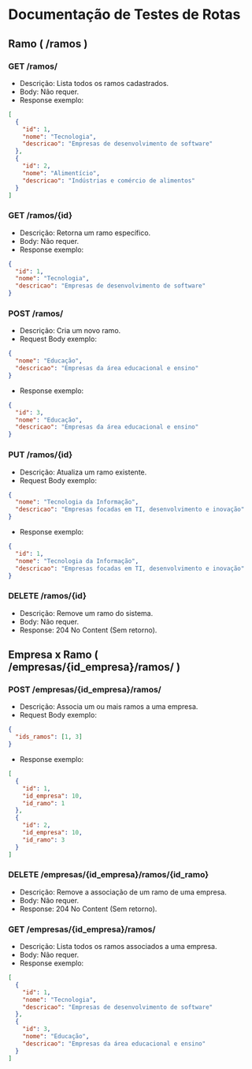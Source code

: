 # Documentação de Testes de Rotas

## Ramo ( /ramos )
### GET /ramos/
- Descrição: Lista todos os ramos cadastrados.
- Body: Não requer.
- Response exemplo:

```json
[
  {
    "id": 1,
    "nome": "Tecnologia",
    "descricao": "Empresas de desenvolvimento de software"
  },
  {
    "id": 2,
    "nome": "Alimentício",
    "descricao": "Indústrias e comércio de alimentos"
  }
]
```


### GET /ramos/{id}
- Descrição: Retorna um ramo específico.
- Body: Não requer.
- Response exemplo:

```json
{
  "id": 1,
  "nome": "Tecnologia",
  "descricao": "Empresas de desenvolvimento de software"
}
```

### POST /ramos/
- Descrição: Cria um novo ramo.
- Request Body exemplo:

```json
{
  "nome": "Educação",
  "descricao": "Empresas da área educacional e ensino"
}
```
- Response exemplo:

```json
{
  "id": 3,
  "nome": "Educação",
  "descricao": "Empresas da área educacional e ensino"
}
```

### PUT /ramos/{id}
- Descrição: Atualiza um ramo existente.
- Request Body exemplo:

```json
{
  "nome": "Tecnologia da Informação",
  "descricao": "Empresas focadas em TI, desenvolvimento e inovação"
}
```

- Response exemplo:
```json
{
  "id": 1,
  "nome": "Tecnologia da Informação",
  "descricao": "Empresas focadas em TI, desenvolvimento e inovação"
}
```

### DELETE /ramos/{id}
- Descrição: Remove um ramo do sistema.
- Body: Não requer.
- Response: 204 No Content (Sem retorno).

## Empresa x Ramo ( /empresas/{id_empresa}/ramos/ )

### POST /empresas/{id_empresa}/ramos/
- Descrição: Associa um ou mais ramos a uma empresa.
- Request Body exemplo:

```json
{
  "ids_ramos": [1, 3]
}
```
- Response exemplo:

```json
[
  {
    "id": 1,
    "id_empresa": 10,
    "id_ramo": 1
  },
  {
    "id": 2,
    "id_empresa": 10,
    "id_ramo": 3
  }
]
```

### DELETE /empresas/{id_empresa}/ramos/{id_ramo}
- Descrição: Remove a associação de um ramo de uma empresa.
- Body: Não requer.
- Response: 204 No Content (Sem retorno).

### GET /empresas/{id_empresa}/ramos/
- Descrição: Lista todos os ramos associados a uma empresa.
- Body: Não requer.
- Response exemplo:

```json
[
  {
    "id": 1,
    "nome": "Tecnologia",
    "descricao": "Empresas de desenvolvimento de software"
  },
  {
    "id": 3,
    "nome": "Educação",
    "descricao": "Empresas da área educacional e ensino"
  }
]
```

